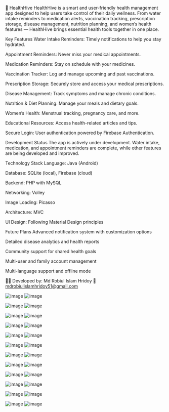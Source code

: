 🌿 HealthHive
HealthHive is a smart and user-friendly health management app designed to help users take control of their daily wellness. From water intake reminders to medication alerts, vaccination tracking, prescription storage, disease management, nutrition planning, and women’s health features — HealthHive brings essential health tools together in one place.

Key Features
Water Intake Reminders: Timely notifications to help you stay hydrated.

Appointment Reminders: Never miss your medical appointments.

Medication Reminders: Stay on schedule with your medicines.

Vaccination Tracker: Log and manage upcoming and past vaccinations.

Prescription Storage: Securely store and access your medical prescriptions.

Disease Management: Track symptoms and manage chronic conditions.

Nutrition & Diet Planning: Manage your meals and dietary goals.

Women’s Health: Menstrual tracking, pregnancy care, and more.

Educational Resources: Access health-related articles and tips.

Secure Login: User authentication powered by Firebase Authentication.

Development Status
The app is actively under development. Water intake, medication, and appointment reminders are complete, while other features are being developed and improved.

Technology Stack
Language: Java (Android)

Database: SQLite (local), Firebase (cloud)

Backend: PHP with MySQL

Networking: Volley

Image Loading: Picasso

Architecture: MVC 

UI Design: Following Material Design principles

Future Plans
Advanced notification system with customization options

Detailed disease analytics and health reports

Community support for shared health goals

Multi-user and family account management

Multi-language support and offline mode

👨‍💻 Developed by: Md Robiul Islam Hridoy 📧 mdrobiulislamhridoy51@gmail.com



![image](https://github.com/user-attachments/assets/35ba153c-86e0-4a10-999e-bf175a48ccc2)
![image](https://github.com/user-attachments/assets/35ba153c-86e0-4a10-999e-bf175a48ccc2)


![image](https://github.com/user-attachments/assets/5c36834f-a743-4f85-93a9-1902d772e48d)
![image](https://github.com/user-attachments/assets/5c36834f-a743-4f85-93a9-1902d772e48d)


![image](https://github.com/user-attachments/assets/2214a971-4013-4ad3-85bc-aca611d652bb)
![image](https://github.com/user-attachments/assets/2214a971-4013-4ad3-85bc-aca611d652bb)


![image](https://github.com/user-attachments/assets/93f8ad07-089e-4505-b105-668637d55e7b)
![image](https://github.com/user-attachments/assets/93f8ad07-089e-4505-b105-668637d55e7b)


![image](https://github.com/user-attachments/assets/8c770588-690b-4a8d-88d3-ad46b18ef53b)
![image](https://github.com/user-attachments/assets/8c770588-690b-4a8d-88d3-ad46b18ef53b)

![image](https://github.com/user-attachments/assets/7a17788c-4d48-4962-8ddb-ca21a0a69cc0)
![image](https://github.com/user-attachments/assets/7a17788c-4d48-4962-8ddb-ca21a0a69cc0)

![image](https://github.com/user-attachments/assets/ec8a1813-fa8b-4dc7-a3e9-58ae40f8fa2a)
![image](https://github.com/user-attachments/assets/ec8a1813-fa8b-4dc7-a3e9-58ae40f8fa2a)

![image](https://github.com/user-attachments/assets/5aa5e098-618e-4c64-803e-5220c472fd88)
![image](https://github.com/user-attachments/assets/5aa5e098-618e-4c64-803e-5220c472fd88)


![image](https://github.com/user-attachments/assets/a8439db6-547f-46f1-80ee-66b1f2663e80)
![image](https://github.com/user-attachments/assets/a8439db6-547f-46f1-80ee-66b1f2663e80)


![image](https://github.com/user-attachments/assets/92cadb82-ea5a-4220-bb6d-4b267c70b805)
![image](https://github.com/user-attachments/assets/92cadb82-ea5a-4220-bb6d-4b267c70b805)


![image](https://github.com/user-attachments/assets/338bf900-56b6-4fa6-98ed-f7e3a27402b6)
![image](https://github.com/user-attachments/assets/338bf900-56b6-4fa6-98ed-f7e3a27402b6)


![image](https://github.com/user-attachments/assets/ea68bb06-6caa-4aac-b422-b4119b58bd6b)
![image](https://github.com/user-attachments/assets/ea68bb06-6caa-4aac-b422-b4119b58bd6b)

